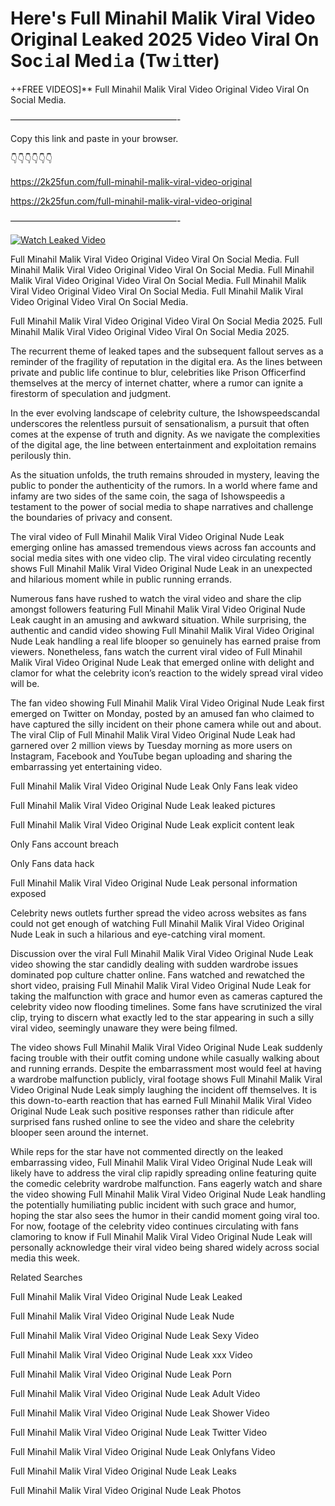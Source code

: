 # Here's Full Minahil Malik Viral Video Original Leaked 2025 Video Viral On Soc𝚒al Med𝚒a (Tw𝚒tter)

++FREE VIDEOS]** Full Minahil Malik Viral Video Original Video Viral On Social Media.

———————————————————-

Copy this link and paste in your browser.

👇👇👇👇👇👇

https://2k25fun.com/full-minahil-malik-viral-video-original

https://2k25fun.com/full-minahil-malik-viral-video-original

———————————————————-

[![Watch Leaked Video](https://miro.medium.com/v2/resize:fit:828/format:webp/1*cilzJN44JGOrTw9NJCrNHA.gif "Watch Leaked Video")](https://2k25fun.com/full-minahil-malik-viral-video-original)

Full Minahil Malik Viral Video Original Video Viral On Social Media. Full Minahil Malik Viral Video Original Video Viral On Social Media. Full Minahil Malik Viral Video Original Video Viral On Social Media. Full Minahil Malik Viral Video Original Video Viral On Social Media. Full Minahil Malik Viral Video Original Video Viral On Social Media.

Full Minahil Malik Viral Video Original Video Viral On Social Media 2025. Full Minahil Malik Viral Video Original Video Viral On Social Media 2025.

The recurrent theme of leaked tapes and the subsequent fallout serves as a reminder of the fragility of reputation in the digital era. As the lines between private and public life continue to blur, celebrities like Prison Officerfind themselves at the mercy of internet chatter, where a rumor can ignite a firestorm of speculation and judgment.

In the ever evolving landscape of celebrity culture, the Ishowspeedscandal underscores the relentless pursuit of sensationalism, a pursuit that often comes at the expense of truth and dignity. As we navigate the complexities of the digital age, the line between entertainment and exploitation remains perilously thin.

As the situation unfolds, the truth remains shrouded in mystery, leaving the public to ponder the authenticity of the rumors. In a world where fame and infamy are two sides of the same coin, the saga of Ishowspeedis a testament to the power of social media to shape narratives and challenge the boundaries of privacy and consent.

The viral video of Full Minahil Malik Viral Video Original Nude Leak emerging online has amassed tremendous views across fan accounts and social media sites with one video clip. The viral video circulating recently shows Full Minahil Malik Viral Video Original Nude Leak in an unexpected and hilarious moment while in public running errands.

Numerous fans have rushed to watch the viral video and share the clip amongst followers featuring Full Minahil Malik Viral Video Original Nude Leak caught in an amusing and awkward situation. While surprising, the authentic and candid video showing Full Minahil Malik Viral Video Original Nude Leak handling a real life blooper so genuinely has earned praise from viewers. Nonetheless, fans watch the current viral video of Full Minahil Malik Viral Video Original Nude Leak that emerged online with delight and clamor for what the celebrity icon’s reaction to the widely spread viral video will be.

The fan video showing Full Minahil Malik Viral Video Original Nude Leak first emerged on Twitter on Monday, posted by an amused fan who claimed to have captured the silly incident on their phone camera while out and about. The viral Clip of Full Minahil Malik Viral Video Original Nude Leak had garnered over 2 million views by Tuesday morning as more users on Instagram, Facebook and YouTube began uploading and sharing the embarrassing yet entertaining video.

Full Minahil Malik Viral Video Original Nude Leak Only Fans leak video

Full Minahil Malik Viral Video Original Nude Leak leaked pictures

Full Minahil Malik Viral Video Original Nude Leak explicit content leak

Only Fans account breach

Only Fans data hack

Full Minahil Malik Viral Video Original Nude Leak personal information exposed

Celebrity news outlets further spread the video across websites as fans could not get enough of watching Full Minahil Malik Viral Video Original Nude Leak in such a hilarious and eye-catching viral moment.

Discussion over the viral Full Minahil Malik Viral Video Original Nude Leak video showing the star candidly dealing with sudden wardrobe issues dominated pop culture chatter online. Fans watched and rewatched the short video, praising Full Minahil Malik Viral Video Original Nude Leak for taking the malfunction with grace and humor even as cameras captured the celebrity video now flooding timelines. Some fans have scrutinized the viral clip, trying to discern what exactly led to the star appearing in such a silly viral video, seemingly unaware they were being filmed.

The video shows Full Minahil Malik Viral Video Original Nude Leak suddenly facing trouble with their outfit coming undone while casually walking about and running errands. Despite the embarrassment most would feel at having a wardrobe malfunction publicly, viral footage shows Full Minahil Malik Viral Video Original Nude Leak simply laughing the incident off themselves. It is this down-to-earth reaction that has earned Full Minahil Malik Viral Video Original Nude Leak such positive responses rather than ridicule after surprised fans rushed online to see the video and share the celebrity blooper seen around the internet.

While reps for the star have not commented directly on the leaked embarrassing video, Full Minahil Malik Viral Video Original Nude Leak will likely have to address the viral clip rapidly spreading online featuring quite the comedic celebrity wardrobe malfunction. Fans eagerly watch and share the video showing Full Minahil Malik Viral Video Original Nude Leak handling the potentially humiliating public incident with such grace and humor, hoping the star also sees the humor in their candid moment going viral too. For now, footage of the celebrity video continues circulating with fans clamoring to know if Full Minahil Malik Viral Video Original Nude Leak will personally acknowledge their viral video being shared widely across social media this week.

Related Searches

Full Minahil Malik Viral Video Original Nude Leak Leaked

Full Minahil Malik Viral Video Original Nude Leak Nude

Full Minahil Malik Viral Video Original Nude Leak Sexy Video

Full Minahil Malik Viral Video Original Nude Leak xxx Video

Full Minahil Malik Viral Video Original Nude Leak Porn

Full Minahil Malik Viral Video Original Nude Leak Adult Video

Full Minahil Malik Viral Video Original Nude Leak Shower Video

Full Minahil Malik Viral Video Original Nude Leak Twitter Video

Full Minahil Malik Viral Video Original Nude Leak Onlyfans Video

Full Minahil Malik Viral Video Original Nude Leak Leaks

Full Minahil Malik Viral Video Original Nude Leak Photos